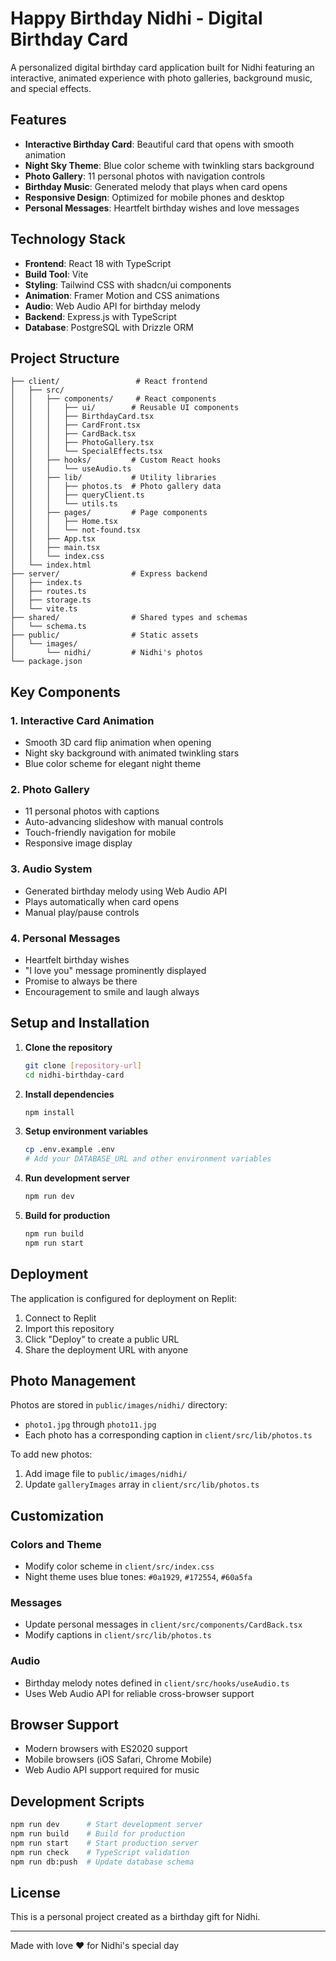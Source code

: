 # Happy Birthday Nidhi - Digital Birthday Card

A personalized digital birthday card application built for Nidhi featuring an interactive, animated experience with photo galleries, background music, and special effects.

## Features

- **Interactive Birthday Card**: Beautiful card that opens with smooth animation
- **Night Sky Theme**: Blue color scheme with twinkling stars background
- **Photo Gallery**: 11 personal photos with navigation controls
- **Birthday Music**: Generated melody that plays when card opens
- **Responsive Design**: Optimized for mobile phones and desktop
- **Personal Messages**: Heartfelt birthday wishes and love messages

## Technology Stack

- **Frontend**: React 18 with TypeScript
- **Build Tool**: Vite
- **Styling**: Tailwind CSS with shadcn/ui components
- **Animation**: Framer Motion and CSS animations
- **Audio**: Web Audio API for birthday melody
- **Backend**: Express.js with TypeScript
- **Database**: PostgreSQL with Drizzle ORM

## Project Structure

```
├── client/                 # React frontend
│   ├── src/
│   │   ├── components/     # React components
│   │   │   ├── ui/        # Reusable UI components
│   │   │   ├── BirthdayCard.tsx
│   │   │   ├── CardFront.tsx
│   │   │   ├── CardBack.tsx
│   │   │   ├── PhotoGallery.tsx
│   │   │   └── SpecialEffects.tsx
│   │   ├── hooks/         # Custom React hooks
│   │   │   └── useAudio.ts
│   │   ├── lib/           # Utility libraries
│   │   │   ├── photos.ts  # Photo gallery data
│   │   │   ├── queryClient.ts
│   │   │   └── utils.ts
│   │   ├── pages/         # Page components
│   │   │   ├── Home.tsx
│   │   │   └── not-found.tsx
│   │   ├── App.tsx
│   │   ├── main.tsx
│   │   └── index.css
│   └── index.html
├── server/                # Express backend
│   ├── index.ts
│   ├── routes.ts
│   ├── storage.ts
│   └── vite.ts
├── shared/                # Shared types and schemas
│   └── schema.ts
├── public/                # Static assets
│   └── images/
│       └── nidhi/         # Nidhi's photos
└── package.json
```

## Key Components

### 1. Interactive Card Animation
- Smooth 3D card flip animation when opening
- Night sky background with animated twinkling stars
- Blue color scheme for elegant night theme

### 2. Photo Gallery
- 11 personal photos with captions
- Auto-advancing slideshow with manual controls
- Touch-friendly navigation for mobile
- Responsive image display

### 3. Audio System
- Generated birthday melody using Web Audio API
- Plays automatically when card opens
- Manual play/pause controls

### 4. Personal Messages
- Heartfelt birthday wishes
- "I love you" message prominently displayed
- Promise to always be there
- Encouragement to smile and laugh always

## Setup and Installation

1. **Clone the repository**
   ```bash
   git clone [repository-url]
   cd nidhi-birthday-card
   ```

2. **Install dependencies**
   ```bash
   npm install
   ```

3. **Setup environment variables**
   ```bash
   cp .env.example .env
   # Add your DATABASE_URL and other environment variables
   ```

4. **Run development server**
   ```bash
   npm run dev
   ```

5. **Build for production**
   ```bash
   npm run build
   npm run start
   ```

## Deployment

The application is configured for deployment on Replit:

1. Connect to Replit
2. Import this repository
3. Click "Deploy" to create a public URL
4. Share the deployment URL with anyone

## Photo Management

Photos are stored in `public/images/nidhi/` directory:
- `photo1.jpg` through `photo11.jpg`
- Each photo has a corresponding caption in `client/src/lib/photos.ts`

To add new photos:
1. Add image file to `public/images/nidhi/`
2. Update `galleryImages` array in `client/src/lib/photos.ts`

## Customization

### Colors and Theme
- Modify color scheme in `client/src/index.css`
- Night theme uses blue tones: `#0a1929`, `#172554`, `#60a5fa`

### Messages
- Update personal messages in `client/src/components/CardBack.tsx`
- Modify captions in `client/src/lib/photos.ts`

### Audio
- Birthday melody notes defined in `client/src/hooks/useAudio.ts`
- Uses Web Audio API for reliable cross-browser support

## Browser Support

- Modern browsers with ES2020 support
- Mobile browsers (iOS Safari, Chrome Mobile)
- Web Audio API support required for music

## Development Scripts

```bash
npm run dev      # Start development server
npm run build    # Build for production
npm run start    # Start production server
npm run check    # TypeScript validation
npm run db:push  # Update database schema
```

## License

This is a personal project created as a birthday gift for Nidhi.

---

Made with love ❤️ for Nidhi's special day
